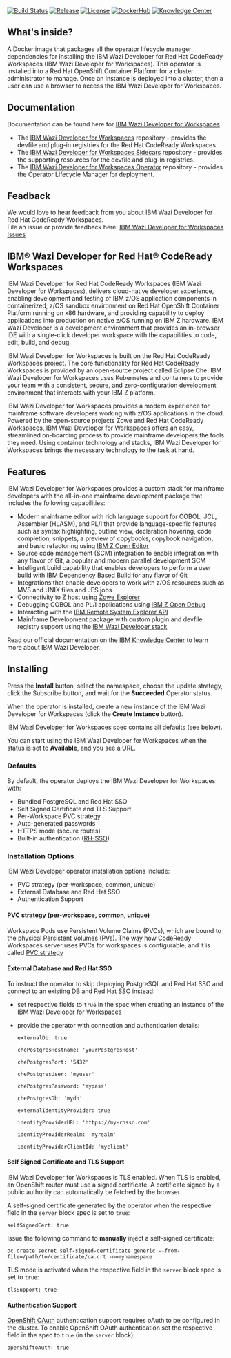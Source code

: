 [![Build Status](https://travis-ci.com/IBM/wazi-codeready-workspaces-operator.svg?branch=main)](https://travis-ci.com/IBM/wazi-codeready-workspaces-operator)
[![Release](https://img.shields.io/github/release/IBM/wazi-codeready-workspaces-operator.svg)](../../releases/latest)
[![License](https://img.shields.io/github/license/IBM/wazi-codeready-workspaces-operator)](LICENSE)
[![DockerHub](https://img.shields.io/badge/DockerHub-Operator-blue?color=3498db)](https://hub.docker.com/repository/docker/ibmcom/wazi-code-operator-catalog)
[![Knowledge Center](https://img.shields.io/badge/Knowledge%20Center-blue?color=1f618d)](https://www.ibm.com/support/knowledgecenter/SSCH39)

## What's inside?
  
A Docker image that packages all the operator lifecycle manager dependencies for installing the IBM Wazi Developer for Red Hat CodeReady Workspaces (IBM Wazi Developer for Workspaces). This operator is installed into a Red Hat OpenShift Container Platform for a cluster administrator to manage. Once an instance is deployed into a cluster, then a user can use a browser to access the IBM Wazi Developer for Workspaces.
  
## Documentation
  
Documentation can be found here for [IBM Wazi Developer for Workspaces](https://www.ibm.com/support/knowledgecenter/SSCH39)  
  
* The [IBM Wazi Developer for Workspaces](https://github.com/ibm/wazi-codeready-workspaces) repository - provides the devfile and plug-in registries for the Red Hat CodeReady Workspaces.
* The [IBM Wazi Developer for Workspaces Sidecars](https://github.com/ibm/wazi-codeready-workspaces-sidecars) repository - provides the supporting resources for the devfile and plug-in registries.
* The [IBM Wazi Developer for Workspaces Operator](https://github.com/ibm/wazi-codeready-workspaces-operator) repository - provides the Operator Lifecycle Manager for deployment.
  
## Feadback
  
We would love to hear feedback from you about IBM Wazi Developer for Red Hat CodeReady Workspaces.  
File an issue or provide feedback here: [IBM Wazi Developer for Workspaces Issues](https://github.com/IBM/wazi-codeready-workspaces/issues)

## IBM&reg; Wazi Developer for Red Hat&reg; CodeReady Workspaces

IBM Wazi Developer for Red Hat CodeReady Workspaces (IBM Wazi Developer for Workspaces), delivers cloud-native developer experience, enabling development and testing of IBM z/OS application components in containerized, z/OS sandbox environment on Red Hat OpenShift Container Platform running on x86 hardware, and providing capability to deploy applications into production on native z/OS running on IBM Z hardware. IBM Wazi Developer is a development environment that provides an in-browser IDE with a single-click developer workspace with the capabilities to code, edit, build, and debug.  
  
IBM Wazi Developer for Workspaces is built on the Red Hat CodeReady Workspaces project. The core functionality for Red Hat CodeReady Workspaces is provided by an open-source project called Eclipse Che. IBM Wazi Developer for Workspaces uses Kubernetes and containers to provide your team with a consistent, secure, and zero-configuration development environment that interacts with your IBM Z platform.  
  
IBM Wazi Developer for Workspaces provides a modern experience for mainframe software developers working with z/OS applications in the cloud. Powered by the open-source projects Zowe and Red Hat CodeReady Workspaces, IBM Wazi Developer for Workspaces offers an easy, streamlined on-boarding process to provide mainframe developers the tools they need. Using container technology and stacks, IBM Wazi Developer for Workspaces brings the necessary technology to the task at hand.

## Features

IBM Wazi Developer for Workspaces provides a custom stack for mainframe developers with the all-in-one mainframe development package that includes the following capabilities:

- Modern mainframe editor with rich language support for COBOL, JCL, Assembler (HLASM), and PL/I that provide language-specific features such as syntax highlighting, outline view, declaration hovering, code completion, snippets, a preview of copybooks, copybook navigation, and basic refactoring using [IBM Z Open Editor](https://marketplace.visualstudio.com/items?itemName=IBM.zopeneditor)
- Source code management (SCM) integration to enable integration with any flavor of Git, a popular and modern parallel development SCM
- Intelligent build capability that enables developers to perform a user build with IBM Dependency Based Build for any flavor of Git
- Integrations that enable developers to work with z/OS resources such as MVS and UNIX files and JES jobs
- Connectivity to Z host using [Zowe Explorer](https://marketplace.visualstudio.com/items?itemName=Zowe.vscode-extension-for-zowe)
- Debugging COBOL and PL/I applications using [IBM Z Open Debug](https://developer.ibm.com/mainframe/2020/06/12/introducing-ibm-z-open-debug/)
- Interacting with the [IBM Remote System Explorer API](https://ibm.github.io/zopeneditor-about/Docs/interact_zos_overview.html)
- Mainframe Development package with custom plugin and devfile registry support using the [IBM Wazi Developer stack](https://github.com/IBM/wazi-codeready-workspaces)
  
Read our official documentation on the [IBM Knowledge Center](https://www.ibm.com/support/knowledgecenter/SSCH39) to learn more about IBM Wazi Developer. 

## Installing
Press the **Install** button, select the namespace, choose the update strategy, click the Subscribe button, and wait for the **Succeeded** Operator status.

When the operator is installed, create a new instance of the IBM Wazi Developer for Workspaces (click the **Create Instance** button).  

IBM Wazi Developer for Workspaces spec contains all defaults (see below).

You can start using the IBM Wazi Developer for Workspaces when the status is set to **Available**, and you see a URL.

### Defaults
By default, the operator deploys the IBM Wazi Developer for Workspaces with:

- Bundled PostgreSQL and Red Hat SSO
- Self Signed Certificate and TLS Support
- Per-Workspace PVC strategy
- Auto-generated passwords
- HTTPS mode (secure routes)
- Built-in authentication ([RH-SSO](https://access.redhat.com/documentation/en-us/red_hat_codeready_workspaces/2.1/html/administration_guide/managing-users_crw#configuring-authorization_crw))

### Installation Options
IBM Wazi Developer operator installation options include:

- PVC strategy (per-workspace, common, unique)
- External Database and Red Hat SSO
- Authentication Support

#### PVC strategy (per-workspace, common, unique)

Workspace Pods use Persistent Volume Claims (PVCs), which are bound to the physical Persistent Volumes (PVs). The way how CodeReady Workspaces server uses PVCs for workspaces is configurable, and it is called [PVC strategy](https://access.redhat.com/documentation/en-us/red_hat_codeready_workspaces/2.1/html/administration_guide/codeready-workspaces-architectural-elements#workspace-configuration_workspaces-architecture)

#### External Database and Red Hat SSO

To instruct the operator to skip deploying PostgreSQL and Red Hat SSO and connect to an existing DB and Red Hat SSO instead:

- set respective fields to `true` in the spec when creating an instance of the IBM Wazi Developer for Workspaces
- provide the operator with connection and authentication details:
  
  `externalDb: true`
  
  `chePostgresHostname: 'yourPostgresHost'`
  
  `chePostgresPort: '5432'`
  
  `chePostgresUser: 'myuser'`
  
  `chePostgresPassword: 'mypass'`
  
  `chePostgresDb: 'mydb'`
  
  `externalIdentityProvider: true`
  
  `identityProviderURL: 'https://my-rhsso.com'`
  
  `identityProviderRealm: 'myrealm'`
  
  `identityProviderClientId: 'myclient'`

#### Self Signed Certificate and TLS Support

IBM Wazi Developer for Workspaces is TLS enabled. When TLS is enabled, an OpenShift router must use a signed certificate. A certificate signed by a public authority can automatically be fetched by the browser.

A self-signed certificate generated by the operator when the respective field in the `server` block spec is set to `true`:
  
```
selfSignedCert: true
```

Issue the following command to **manually** inject a self-signed certificate:

```
oc create secret self-signed-certificate generic --from-file=/path/to/certificate/ca.crt -n=mynamespace
```

TLS mode is activated when the respective field in the `server` block spec is set to `true`:

```
tlsSupport: true
```

#### Authentication Support

[OpenShift OAuth](https://docs.openshift.com/container-platform/4.4/authentication/understanding-authentication.html) authentication support requires oAuth to be configured in the cluster. To enable OpenShift OAuth authentication set the respective field in the spec to `true` (in the `server` block):

```
openShiftoAuth: true
```
